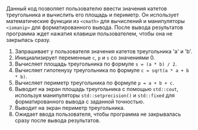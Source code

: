 Данный код позволяет пользователю ввести значения катетов треугольника и вычислить его площадь и периметр. Он использует
математические функции из `<cmath>` для вычислений и манипуляторы `<iomanip>` для форматированного вывода. После вывода 
результатов программа ждет нажатия клавиши пользователем, чтобы она не закрылась сразу.

1. Запрашивает у пользователя значения катетов треугольника 'a' и 'b'.
2. Инициализирует переменные `c`, `p` и `s` со значениями 0.
3. Вычисляет площадь треугольника по формуле `s = (a * b) / 2`.
4. Вычисляет гипотенузу треугольника по формуле `c = sqrt(a * a + b * b)`.
5. Вычисляет периметр треугольника по формуле `p = a + b + c`.
6. Выводит на экран площадь треугольника с помощью `std::cout`, используя манипуляторы `std::setprecision()` и 
   `std::fixed` для форматированного вывода с заданной точностью.
7. Выводит на экран периметр треугольника.
8. Ожидает ввода пользователя, чтобы программа не закрывалась сразу после вывода результатов.